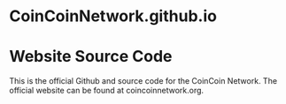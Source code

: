CoinCoinNetwork.github.io
=========================

Website Source Code
=========================

This is the official Github and source code for the CoinCoin Network. 
The official website can be found at coincoinnetwork.org. 


